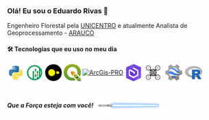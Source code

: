 ### Olá! Eu sou o Eduardo Rivas 👋

Engenheiro Florestal pela [UNICENTRO](https://www3.unicentro.br/) e atualmente Analista de Geoprocessamento - [ARAUCO](https://www.arauco.cl/brasil/marcas/florestal/)


#### 🛠️ Tecnologias que eu uso no meu dia
<div

<div style="display: inline_block">
  <a href="https://www.python.org/" title="Python"><img align="center" alt="Python" height="40" width="40" src="https://github.com/eduardobrivas/eduardobrivas/blob/0d597b69d2d8683ab00e812c7a59b9c3e119463a/icons/python-original.svg"/></a>
  <a href="https://geopandas.org/" title="GeoPandas"><img align="center" alt="GeoPandas" height="40" width="40" src="https://github.com/eduardobrivas/eduardobrivas/blob/0d597b69d2d8683ab00e812c7a59b9c3e119463a/icons/geopandas_icon.svg"/></a>
  <a href="https://duckdb.org/" title="DuckDB"><img align="center" alt="DuckDB" height="40" width="40" src="https://github.com/eduardobrivas/eduardobrivas/blob/0d597b69d2d8683ab00e812c7a59b9c3e119463a/icons/DBduck.svg"/></a>
  <a href="https://qgis.org/" title="QGIS"><img align="center" alt="QGIS" height="40" width="40" src="https://github.com/eduardobrivas/eduardobrivas/blob/a5da0a0e0e18d6bf23571a0fbc9b82b9418b5217/icons/qgis_br.png"/></a>
  <a href="https://www.esri.com/en-us/arcgis/products/arcgis-pro/overview" title="ArcGIS Pro"><img align="center" alt="ArcGis-PRO" height="40" width="40" src="https://www.img.com.br/content/dam/esrisites/en-us/common/icons/product-logos/ArcGIS-Pro.png"/></a>
  <a href="https://www.esri.com/en-us/arcgis/products/arcgis-enterprise/overview" title="ArcGIS Enterprise"><img align="center" alt="ArcGIS-Enterprise" height="40" width="40" src="https://github.com/eduardobrivas/eduardobrivas/blob/feef486c0b24e2cc8fe5ff849de3600005da3e2f/icons/ArcGIS-Enterprise.png"/></a>
   <a href="https://www.opendronemap.org/" title="OpenDroneMap"><img align="center" alt="GEE" height="44" width="44" src="https://github.com/eduardobrivas/eduardobrivas/blob/4c7342d8de122e5367eb49cd4b42d68a4d0e5751/icons/OpenDroneMap.svg"/></a>
  <a href="https://earthengine.google.com/" title="Google Earth Engine"><img align="center" alt="GEE" height="44" width="44" src="https://github.com/eduardobrivas/eduardobrivas/blob/bfc82bb02ee45fd00fb3a668774ab2f790c169ff/icons/GEE.png"/></a>
  <a href="https://www.r-project.org/" title="R Studio"><img align="center" alt="R-Studio" height="40" width="40" src="https://github.com/eduardobrivas/eduardobrivas/blob/0d597b69d2d8683ab00e812c7a59b9c3e119463a/icons/r-original.svg"/></a>
</div>
  
</div><br/>


##### Que a Força esteja com você! <img align="center" alt="R-Studio"  height="40" width="160" src="https://github.com/eduardobrivas/eduardobrivas/blob/539082c0b0ae49dd49299d4b45bfdd977267c58a/icons/lightsaber.png"/>
